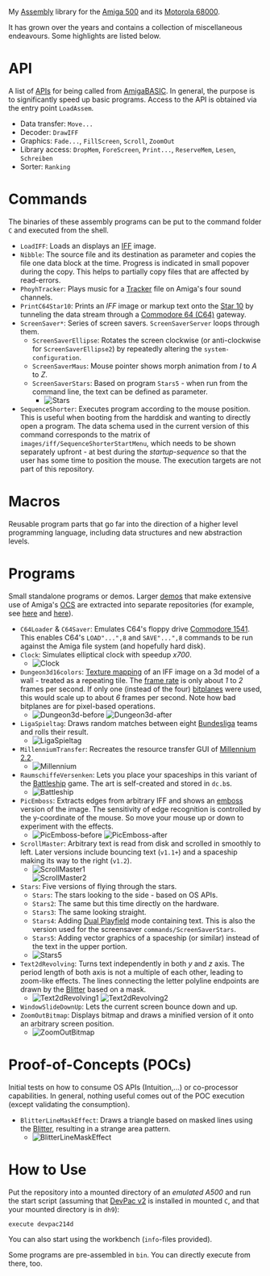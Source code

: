 My [Assembly](https://en.wikipedia.org/wiki/Assembly_language) library for the [Amiga 500](https://en.wikipedia.org/wiki/Amiga_500) and its [Motorola 68000](https://en.wikipedia.org/wiki/Motorola_68000).

It has grown over the years and contains a collection of miscellaneous endeavours. Some highlights are listed below.

# API

A list of [APIs](https://en.wikipedia.org/wiki/API) for being called from [AmigaBASIC](https://de.wikipedia.org/wiki/AmigaBASIC). In general, the purpose is to significantly speed up basic programs. Access to the API is obtained via the entry point `LoadAssem`.

* Data transfer: `Move...`
* Decoder: `DrawIFF`
* Graphics: `Fade...`, `FillScreen`, `Scroll`, `ZoomOut`
* Library access: `DropMem`, `ForeScreen`, `Print...`, `ReserveMem`, `Lesen`, `Schreiben`
* Sorter: `Ranking`

# Commands

The binaries of these assembly programs can be put to the command folder `C` and executed from the shell.

* `LoadIFF`: Loads an displays an [IFF](https://en.wikipedia.org/wiki/Interchange_File_Format) image.
* `Nibble`: The source file and its destination as parameter and copies the file one data block at the time. Progress is indicated in small popover during the copy. This helps to partially copy files that are affected by read-errors.
* `PhoyhTracker`: Plays music for a [Tracker](https://en.wikipedia.org/wiki/Music_tracker) file on Amiga's four sound channels.
* `PrintC64Star10`: Prints an *IFF* image or markup text onto the [Star 10](https://www.c64-wiki.de/wiki/Star_NL-10) by tunneling the data stream through a [Commodore 64 (C64)](https://en.wikipedia.org/wiki/Commodore_64) gateway.
* `ScreenSaver*`: Series of screen savers. `ScreenSaverServer` loops through them.
	* `ScreenSaverEllipse`: Rotates the screen clockwise (or anti-clockwise for `ScreenSaverEllipse2`) by repeatedly altering the `system-configuration`.
	* `ScreenSaverMaus`: Mouse pointer shows morph animation from *I* to *A* to *Z*.
	* `ScreenSaverStars`: Based on program `Stars5` - when run from the command line, the text can be defined as parameter.
		* ![Stars](gallery/ScreenSaverStars.png)
* `SequenceShorter`: Executes program according to the mouse position. This is useful when booting from the harddisk and wanting to directly open a program. The data schema used in the current version of this command corresponds to the matrix of `images/iff/SequenceShorterStartMenu`, which needs to be shown separately upfront - at best during the *startup-sequence* so that the user has some time to position the mouse. The execution targets are not part of this repository.

# Macros

Reusable program parts that go far into the direction of a higher level programming language, including data structures and new abstraction levels.

# Programs

Small standalone programs or demos. Larger [demos](https://en.wikipedia.org/wiki/Amiga_demos) that make extensive use of Amiga's [OCS](https://en.wikipedia.org/wiki/Amiga_Original_Chip_Set) are extracted into separate repositories (for example, see [here](https://github.com/phoyh/demo-rotating-globe3d) and [here](https://github.com/phoyh/demo-parallax-landscape)).

* `C64Loader` & `C64Saver`: Emulates C64's floppy drive [Commodore 1541](https://en.wikipedia.org/wiki/Commodore_1541). This enables C64's `LOAD"...",8` and `SAVE"...",8` commands to be run against the Amiga file system (and hopefully hard disk).
* `Clock`: Simulates elliptical clock with speedup *x700*.
	* ![Clock](gallery/Clock.png)
* `Dungeon3d16colors`: [Texture mapping](https://en.wikipedia.org/wiki/Texture_mapping) of an IFF image on a 3d model of a wall - treated as a repeating tile. The [frame rate](https://en.wikipedia.org/wiki/Frame_rate) is only about *1* to *2* frames per second. If only one (instead of the four) [bitplanes](https://en.wikipedia.org/wiki/Bit_plane) were used, this would scale up to about *6* frames per second. Note how bad bitplanes are for pixel-based operations.
	* ![Dungeon3d-before](gallery/Dungeon3d-before.png) ![Dungeon3d-after](gallery/Dungeon3d-after.png)
* `LigaSpieltag`: Draws random matches between eight [Bundesliga](https://en.wikipedia.org/wiki/Bundesliga) teams and rolls their result.
	* ![LigaSpieltag](gallery/LigaSpieltag.png)
* `MillenniumTransfer`: Recreates the resource transfer GUI of [Millennium 2.2](https://en.wikipedia.org/wiki/Millennium_2.2).
	* ![Millennium](gallery/MillenniumTransfer.png)
* `RaumschiffeVersenken`: Lets you place your spaceships in this variant of the [Battleship](https://en.wikipedia.org/wiki/Battleship_(game)) game. The art is self-created and stored in `dc.b`s.
	* ![Battleship](gallery/RaumschiffeVersenken.png)
* `PicEmboss`: Extracts edges from arbitrary IFF and shows an [emboss](https://en.wikipedia.org/wiki/Image_embossing) version of the image. The sensitivity of edge recognition is controlled by the y-coordinate of the mouse. So move your mouse up or down to experiment with the effects.
	* ![PicEmboss-before](gallery/PicEmboss-before.png) ![PicEmboss-after](gallery/PicEmboss-after.png)
* `ScrollMaster`: Arbitrary text is read from disk and scrolled in smoothly to left. Later versions include bouncing text (`v1.1+`) and a spaceship making its way to the right (`v1.2`).
	* ![ScrollMaster1](gallery/ScrollMaster1.png)<br>![ScrollMaster2](gallery/ScrollMaster2.png)
* `Stars`: Five versions of flying through the stars.
	* `Stars`: The stars looking to the side - based on OS APIs.
	* `Stars2`: The same but this time directly on the hardware.
	* `Stars3`: The same looking straight.
	* `Stars4`: Adding [Dual Playfield](https://en.wikipedia.org/wiki/Amiga_Original_Chip_Set#Denise) mode containing text. This is also the version used for the screensaver `commands/ScreenSaverStars`.
	* `Stars5`: Adding vector graphics of a spaceship (or similar) instead of the text in the upper portion.
	* ![Stars5](gallery/Stars5.png)
* `Text2dRevolving`: Turns text independently in both *y* and *z* axis. The period length of both axis is not a multiple of each other, leading to zoom-like effects. The lines connecting the letter polyline endpoints are drawn by the [Blitter](https://en.wikipedia.org/wiki/Amiga_Original_Chip_Set#Blitter) based on a mask.
	* ![Text2dRevolving1](gallery/Text2dRevolving1.png) ![Text2dRevolving2](gallery/Text2dRevolving2.png)
* `WindowSlideDownUp`: Lets the current screen bounce down and up.
* `ZoomOutBitmap`: Displays bitmap and draws a minified version of it onto an arbitrary screen position.
	* ![ZoomOutBitmap](gallery/ZoomOutBitmap.png)

# Proof-of-Concepts (POCs)

Initial tests on how to consume OS APIs (Intuition,...) or co-processor capabilities. In general, nothing useful comes out of the POC execution (except validating the consumption).

* `BlitterLineMaskEffect`: Draws a triangle based on masked lines using the [Blitter](https://en.wikipedia.org/wiki/Amiga_Original_Chip_Set#Blitter), resulting in a strange area pattern.
	* ![BlitterLineMaskEffect](gallery/BlitterLineMaskEffect.png)

# How to Use
Put the repository into a mounted directory of an *emulated A500* and run the start script (assuming that [DevPac v2](https://archive.org/details/amiga-devpac-assembler-2.0) is installed in mounted `C`, and that your mounted directory is in `dh9`):
```
execute devpac214d
```

You can also start using the workbench (`info`-files provided).

Some programs are pre-assembled in `bin`. You can directly execute from there, too.
